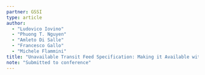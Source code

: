 ```yaml
---
partner: GSSI
type: article
author:
  - "Ludovico Iovino"
  - "Phuong T. Nguyen"
  - "Amleto Di Salle"
  - "Francesco Gallo"
  - "Michele Flammini"
title: "Unavailable Transit Feed Specification: Making it Available with Recurrent Neural Networks"
note: "Submitted to conference"
---
```

